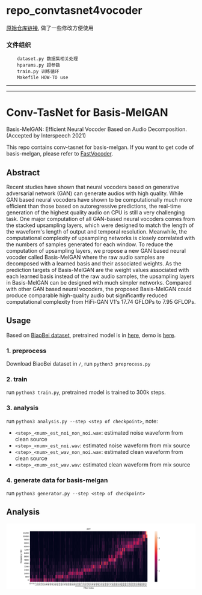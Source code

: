# repo_convtasnet4vocoder

[原始仓库链接](https://github.com/xcmyz/ConvTasNet4BasisMelGAN), 做了一些修改方便使用

### 文件组织
```
    dataset.py 数据集相关处理
    hparams.py 超参数
    train.py 训练循环
    Makefile HOW-TO use
```

---
---

# Conv-TasNet for Basis-MelGAN

Basis-MelGAN: Efficient Neural Vocoder Based on Audio Decomposition. (Accepted by Interspeech 2021)

This repo contains conv-tasnet for basis-melgan. If you want to get code of basis-melgan, please refer to [FastVocoder](https://github.com/xcmyz/FastVocoder).

## Abstract

Recent studies have shown that neural vocoders based on generative adversarial network (GAN) can generate audios with high quality. While GAN based neural vocoders have shown to be computationally much more efficient than those based on autoregressive predictions, the real-time generation of the highest quality audio on CPU is still a very challenging task. One major computation of all GAN-based neural vocoders comes from the stacked upsampling layers, which were designed to match the length of the waveform's length of output and temporal resolution. Meanwhile, the computational complexity of upsampling networks is closely correlated with the numbers of samples generated for each window. To reduce the computation of upsampling layers, we propose a new GAN based neural vocoder called Basis-MelGAN where the raw audio samples are decomposed with a learned basis and their associated weights. As the prediction targets of Basis-MelGAN are the weight values associated with each learned basis instead of the raw audio samples, the upsampling layers in Basis-MelGAN can be designed with much simpler networks. Compared with other GAN based neural vocoders, the proposed Basis-MelGAN could produce comparable high-quality audio but significantly reduced computational complexity from HiFi-GAN V1's 17.74 GFLOPs to 7.95 GFLOPs.

## Usage

Based on [BiaoBei dataset](https://www.data-baker.com/#/data/index/source), pretrained model is in [here](https://github.com/xcmyz/ConvTasNet4BasisMelGAN/releases/download/1.0/checkpoint_300000.pth.tar), demo is [here](/demo).

### 1. preprocess

Download BiaoBei dataset in `/`, run `python3 preprocess.py`

### 2. train

run `python3 train.py`, pretrained model is trained to 300k steps.

### 3. analysis

run `python3 analysis.py --step <step of checkpoint>`, note:

- `<step>_<num>_est_noi_non_noi.wav`: estimated noise waveform from clean source
- `<step>_<num>_est_noi.wav`: estimated noise waveform from mix source
- `<step>_<num>_est_wav_non_noi.wav`: estimated clean waveform from clean source
- `<step>_<num>_est_wav.wav`: estimated clean waveform from mix source

### 4. generate data for basis-melgan

run `python3 generator.py --step <step of checkpoint>`

## Analysis

<div style="text-align: center">
    <img src="resource/basis_signal.png" style="max-width:100%;">
</div>
